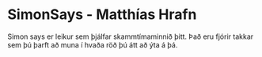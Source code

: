 # SimonSays - Matthías Hrafn
Simon says er leikur sem þjálfar skammtímaminnið þitt. Það eru fjórir takkar sem þú þarft að muna í hvaða röð þú átt að ýta á þá.

